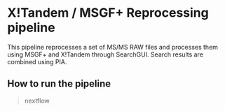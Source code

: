 # X!Tandem / MSGF+ Reprocessing pipeline

This pipeline reprocesses a set of MS/MS RAW files and processes them using MSGF+ and X!Tandem through SearchGUI. Search results are combined using PIA.

## How to run the pipeline

> nextflow